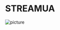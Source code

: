 # STREAMUA

![picture](https://drive.google.com/file/d/1Khl2611BFusYAIB0BaNwfc4MAFc4xAMr/view?usp=sharing)
